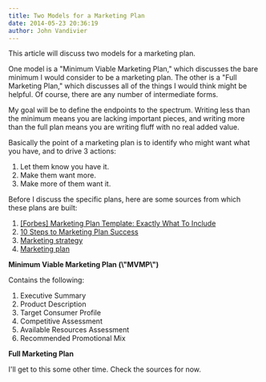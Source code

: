 ```yaml
---
title: Two Models for a Marketing Plan
date: 2014-05-23 20:36:19
author: John Vandivier
---
```




This article will discuss two models for a marketing plan.

One model is a \"Minimum Viable Marketing Plan,\" which discusses the bare minimum I would consider to be a marketing plan. The other is a \"Full Marketing Plan,\" which discusses all of the things I would think might be helpful. Of course, there are any number of intermediate forms.

My goal will be to define the endpoints to the spectrum. Writing less than the minimum means you are lacking important pieces, and writing more than the full plan means you are writing fluff with no real added value.

Basically the point of a marketing plan is to identify who might want what you have, and to drive 3 actions:
<ol>
	<li>Let them know you have it.</li>
	<li>Make them want more.</li>
	<li>Make more of them want it.</li>
</ol>
Before I discuss the specific plans, here are some sources from which these plans are built:
<ol>
	<li><a href=\"http://www.forbes.com/sites/davelavinsky/2013/09/30/marketing-plan-template-exactly-what-to-include/\">[Forbes] Marketing Plan Template: Exactly What To Include</a></li>
	<li><a href=\"http://www.dexmedia.com/blog/10-steps-to-marketing-plan-success/\">10 Steps to Marketing Plan Success</a></li>
	<li><a href=\"http://en.wikipedia.org/wiki/Marketing_strategy\">Marketing strategy</a></li>
	<li><a href=\"http://en.wikipedia.org/w/index.php?title=Marketing_plan\">Marketing plan</a></li>
</ol>
<strong>Minimum Viable Marketing Plan (\"MVMP\")</strong>

Contains the following:
<ol>
	<li>Executive Summary</li>
	<li>Product Description</li>
	<li>Target Consumer Profile</li>
	<li>Competitive Assessment</li>
	<li>Available Resources Assessment</li>
	<li>Recommended Promotional Mix</li>
</ol>
<strong>Full Marketing Plan</strong>

I'll get to this some other time. Check the sources for now.